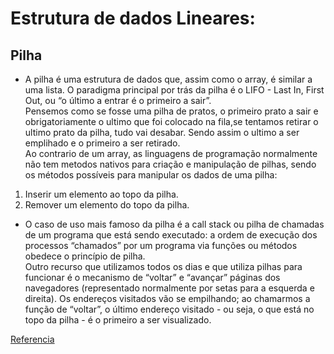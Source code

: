 # Estrutura de dados Lineares:
## Pilha 
- A pilha é uma estrutura de dados que, assim como o array, é similar a uma lista. O paradigma principal por trás da pilha é o LIFO - Last In, First Out, ou “o último a entrar é o primeiro a sair”.<br>
Pensemos como se fosse uma pilha de pratos, o primeiro prato a sair e obrigatoriamente o ultimo que foi colocado na fila,se tentamos retirar o ultimo prato da pilha, tudo vai desabar. Sendo assim o ultimo a ser emplihado e o primeiro a ser retirado.<br>
Ao contrario de um array, as linguagens de programação normalmente não tem metodos nativos para criação e manipulação de pilhas, sendo os métodos possíveis para manipular os dados de uma pilha:
1. Inserir um elemento ao topo da pilha.
2. Remover um elemento do topo da pilha.

- O caso de uso mais famoso da pilha é a call stack ou pilha de chamadas de um programa que está sendo executado: a ordem de execução dos processos “chamados” por um programa via funções ou métodos obedece o princípio de pilha.<br>
Outro recurso que utilizamos todos os dias e que utiliza pilhas para funcionar é o mecanismo de “voltar” e “avançar” páginas dos navegadores (representado normalmente por setas para a esquerda e direita). Os endereços visitados vão se empilhando; ao chamarmos a função de “voltar”, o último endereço visitado - ou seja, o que está no topo da pilha - é o primeiro a ser visualizado.

[Referencia](https://www.alura.com.br/artigos/estruturas-de-dados-introducao?srsltid=AfmBOorF1JuhgjpDMFLHCm7KT3aWVsh0mAh4cd-i5wpxwMsolA_nM6GT#fila)
